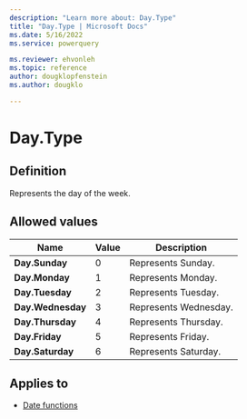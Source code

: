 ```yaml
---
description: "Learn more about: Day.Type"
title: "Day.Type | Microsoft Docs"
ms.date: 5/16/2022
ms.service: powerquery

ms.reviewer: ehvonleh
ms.topic: reference
author: dougklopfenstein
ms.author: dougklo

---
```

# Day.Type

## Definition

Represents the day of the week.

## Allowed values

| Name | Value | Description |
| ----------------- | -- | -----------|
| **Day.Sunday** | 0 |Represents Sunday. |
| **Day.Monday** | 1 |Represents Monday. |
| **Day.Tuesday** | 2 |Represents Tuesday. |
| **Day.Wednesday** | 3 |Represents Wednesday. |
| **Day.Thursday** | 4 |Represents Thursday. |
| **Day.Friday** | 5 |Represents Friday. |
| **Day.Saturday** | 6 |Represents Saturday. |

## Applies to

* [Date functions](date-functions.md)
